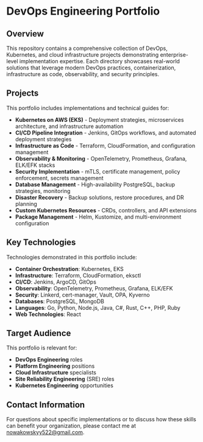 # DevOps Engineering Portfolio

## Overview

This repository contains a comprehensive collection of DevOps, Kubernetes, and cloud infrastructure projects demonstrating enterprise-level implementation expertise. Each directory showcases real-world solutions that leverage modern DevOps practices, containerization, infrastructure as code, observability, and security principles.

## Projects

This portfolio includes implementations and technical guides for:

* **Kubernetes on AWS (EKS)** - Deployment strategies, microservices architecture, and infrastructure automation
* **CI/CD Pipeline Integration** - Jenkins, GitOps workflows, and automated deployment strategies
* **Infrastructure as Code** - Terraform, CloudFormation, and configuration management
* **Observability & Monitoring** - OpenTelemetry, Prometheus, Grafana, ELK/EFK stacks
* **Security Implementation** - mTLS, certificate management, policy enforcement, secrets management
* **Database Management** - High-availability PostgreSQL, backup strategies, monitoring
* **Disaster Recovery** - Backup solutions, restore procedures, and DR planning
* **Custom Kubernetes Resources** - CRDs, controllers, and API extensions
* **Package Management** - Helm, Kustomize, and multi-environment configuration

## Key Technologies

Technologies demonstrated in this portfolio include:

* **Container Orchestration**: Kubernetes, EKS
* **Infrastructure**: Terraform, CloudFormation, eksctl
* **CI/CD**: Jenkins, ArgoCD, GitOps
* **Observability**: OpenTelemetry, Prometheus, Grafana, ELK/EFK
* **Security**: Linkerd, cert-manager, Vault, OPA, Kyverno
* **Databases**: PostgreSQL, MongoDB
* **Languages**: Go, Python, Node.js, Java, C#, Rust, C++, PHP, Ruby
* **Web Technologies**: React

## Target Audience

This portfolio is relevant for:

* **DevOps Engineering** roles
* **Platform Engineering** positions
* **Cloud Infrastructure** specialists
* **Site Reliability Engineering** (SRE) roles
* **Kubernetes Engineering** opportunities

## Contact Information

For questions about specific implementations or to discuss how these skills can benefit your organization, please contact me at nowakowskyy522@gmail.com.
